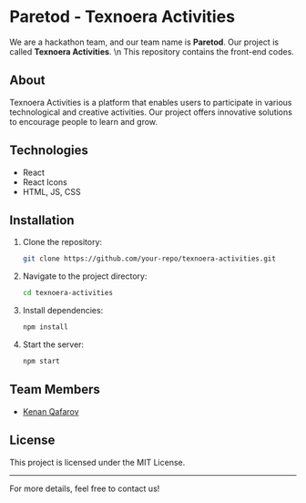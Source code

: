 ﻿# Paretod - Texnoera Activities

We are a hackathon team, and our team name is **Paretod**. Our project is called **Texnoera Activities**. \n
This repository contains the front-end codes.

## About

Texnoera Activities is a platform that enables users to participate in various technological and creative activities. Our project offers innovative solutions to encourage people to learn and grow.

## Technologies

- React
- React Icons
- HTML, JS, CSS

## Installation

1. Clone the repository:
   ```sh
   git clone https://github.com/your-repo/texnoera-activities.git
   ```
2. Navigate to the project directory:
   ```sh
   cd texnoera-activities
   ```
3. Install dependencies:
   ```sh
   npm install
   ```
4. Start the server:
   ```sh
   npm start
   ```

## Team Members

- [Kenan Qafarov](https://github.com/kenanqafarov)

## License

This project is licensed under the MIT License.

---

For more details, feel free to contact us!
